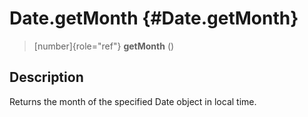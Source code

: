 Date.getMonth {#Date.getMonth}
=============

> [number]{role="ref"} **getMonth** ()

Description
-----------

Returns the month of the specified Date object in local time.
